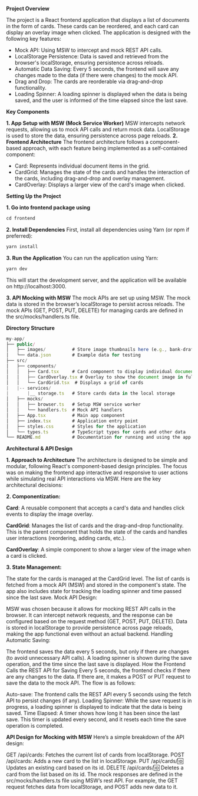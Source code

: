 ****Project Overview****

The project is a React frontend application that displays a list of documents in the form of cards. These cards can be reordered, and each card can display an overlay image when clicked. The application is designed with the following key features:

- Mock API: Using MSW to intercept and mock REST API calls.
- LocalStorage Persistence: Data is saved and retrieved from the browser's localStorage, ensuring persistence across reloads.
- Automatic Data Saving: Every 5 seconds, the frontend will save any changes made to the data (if there were changes) to the mock API.
- Drag and Drop: The cards are reorderable via drag-and-drop functionality.
- Loading Spinner: A loading spinner is displayed when the data is being saved, and the user is informed of the time elapsed since the last save.

****Key Components****

**1. App Setup with MSW (Mock Service Worker)**
MSW intercepts network requests, allowing us to mock API calls and return mock data.
LocalStorage is used to store the data, ensuring persistence across page reloads.
**2. Frontend Architecture**
The frontend architecture follows a component-based approach, with each feature being implemented as a self-contained component:

- Card: Represents individual document items in the grid.
- CardGrid: Manages the state of the cards and handles the interaction of the cards, including drag-and-drop and overlay management.
- CardOverlay: Displays a larger view of the card's image when clicked.
  
****Setting Up the Project****

**1. Go into **frontend** package using**
```js
cd frontend
```

**2. Install Dependencies**
First, install all dependencies using Yarn (or npm if preferred):

```js
yarn install
```

**3. Run the Application**
You can run the application using Yarn:

```js
yarn dev
```

This will start the development server, and the application will be available on http://localhost:3000.

**3. API Mocking with MSW**
The mock APIs are set up using MSW. The mock data is stored in the browser’s localStorage to persist across reloads.
The mock APIs (GET, POST, PUT, DELETE) for managing cards are defined in the src/mocks/handlers.ts file.

****Directory Structure****

```js
my-app/
├── public/
│   ├── images/          # Store image thumbnails here (e.g., bank-draft.png, invoice.png)
│   └── data.json        # Example data for testing
├── src/
│   ├── components/
│   │   ├── Card.tsx     # Card component to display individual document
│   │   ├── CardOverlay.tsx # Overlay to show the document image in full
│   │   └── CardGrid.tsx  # Displays a grid of cards
|   |-- services/
|       |__ storage.ts   # Store cards data in the local storage   
│   ├── mocks/
│   │   ├── browser.ts   # Setup MSW service worker
│   │   └── handlers.ts  # Mock API handlers
│   ├── App.tsx          # Main app component
│   ├── index.tsx        # Application entry point
│   ├── styles.css       # Styles for the application
│   └── types.ts         # TypeScript types for cards and other data
└── README.md            # Documentation for running and using the app
```

****Architectural & API Design****

**1. Approach to Architecture**
The architecture is designed to be simple and modular, following React's component-based design principles. The focus was on making the frontend app interactive and responsive to user actions while simulating real API interactions via MSW. Here are the key architectural decisions:

**2. Componentization:**

**Card**: A reusable component that accepts a card's data and handles click events to display the image overlay.

**CardGrid**: Manages the list of cards and the drag-and-drop functionality. This is the parent component that holds the state of the cards and handles user interactions (reordering, adding cards, etc.).

**CardOverlay**: A simple component to show a larger view of the image when a card is clicked.

**3. State Management:**

The state for the cards is managed at the CardGrid level. The list of cards is fetched from a mock API (MSW) and stored in the component's state.
The app also includes state for tracking the loading spinner and time passed since the last save.
Mock API Design:

MSW was chosen because it allows for mocking REST API calls in the browser. It can intercept network requests, and the response can be configured based on the request method (GET, POST, PUT, DELETE).
Data is stored in localStorage to provide persistence across page reloads, making the app functional even without an actual backend.
Handling Automatic Saving:

The frontend saves the data every 5 seconds, but only if there are changes (to avoid unnecessary API calls). A loading spinner is shown during the save operation, and the time since the last save is displayed.
How the Frontend Calls the REST API for Saving
Every 5 seconds, the frontend checks if there are any changes to the data. If there are, it makes a POST or PUT request to save the data to the mock API. The flow is as follows:

Auto-save: The frontend calls the REST API every 5 seconds using the fetch API to persist changes (if any).
Loading Spinner: While the save request is in progress, a loading spinner is displayed to indicate that the data is being saved.
Time Elapsed: A timer shows how long it has been since the last save. This timer is updated every second, and it resets each time the save operation is completed.

****API Design for Mocking with MSW****
Here’s a simple breakdown of the API design:

GET /api/cards: Fetches the current list of cards from localStorage.
POST /api/cards: Adds a new card to the list in localStorage.
PUT /api/cards/:id: Updates an existing card based on its id.
DELETE /api/cards/:id: Deletes a card from the list based on its id.
The mock responses are defined in the src/mocks/handlers.ts file using MSW’s rest API. For example, the GET request fetches data from localStorage, and POST adds new data to it.

